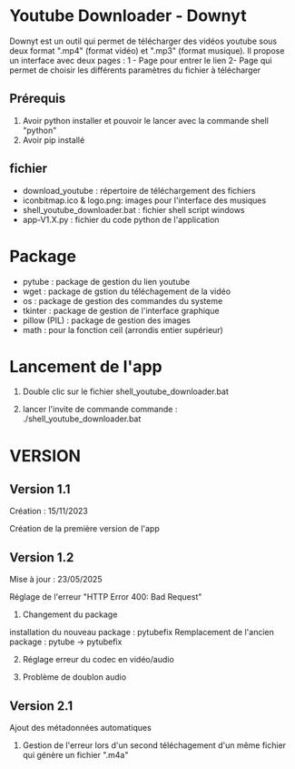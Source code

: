 # Youtube Downloader - Downyt

Downyt est un outil qui permet de télécharger des vidéos youtube sous deux format ".mp4" (format vidéo) et ".mp3" (format musique). Il propose un interface avec deux pages :
1 - Page pour entrer le lien
2- Page qui permet de choisir les différents paramètres du fichier à télécharger

## Prérequis 
1. Avoir python installer et pouvoir le lancer avec la commande shell "python"
2. Avoir pip installé

## fichier 

- download_youtube : répertoire de téléchargement des fichiers
- iconbitmap.ico & logo.png: images pour l'interface des musiques
- shell_youtube_downloader.bat : fichier shell script windows
- app-V1.X.py : fichier du code python de l'application  

# Package

- pytube : package de gestion du lien youtube 
- wget : package de gstion du téléchagement de la vidéo
- os : package de gestion des commandes du systeme
- tkinter : package de gestion de l'interface graphique
- pillow (PIL) : package de gestion des images
- math : pour la fonction ceil (arrondis entier supérieur)

# Lancement de l'app

1. Double clic sur le fichier shell_youtube_downloader.bat

2. lancer l'invite de commande commande :
./shell_youtube_downloader.bat

# VERSION

## Version 1.1

Création : 15/11/2023

Création de la première version de l'app

## Version 1.2

Mise à jour : 23/05/2025

Réglage de l'erreur "HTTP Error 400: Bad Request" 

1. Changement du package

installation du nouveau package : pytubefix
Remplacement de l'ancien package : pytube -> pytubefix

2. Réglage erreur du codec en vidéo/audio

3. Problème de doublon audio

## Version 2.1

Ajout des métadonnées automatiques

1. Gestion de l'erreur lors d'un second téléchagement d'un même fichier qui génère un fichier ".m4a"

